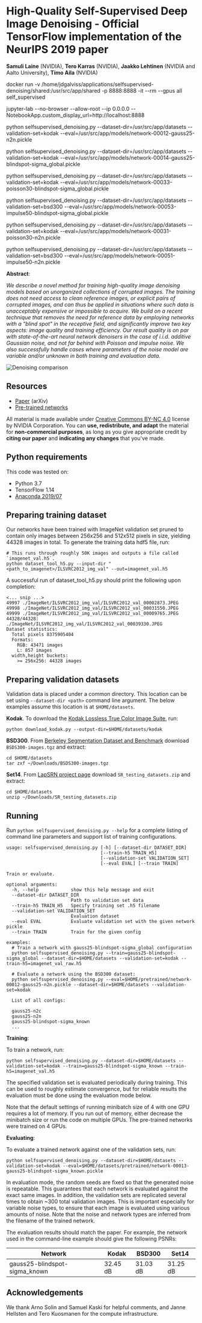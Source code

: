 # High-Quality Self-Supervised Deep Image Denoising - Official TensorFlow implementation of the NeurIPS 2019 paper

**Samuli Laine** (NVIDIA), **Tero Karras** (NVIDIA), **Jaakko Lehtinen** (NVIDIA and Aalto University), **Timo Aila** (NVIDIA)

docker run -v /home/jdgalviss/applications/selfsupervised-denoising/shared:/usr/src/app/shared -p 8888:8888 -it --rm --gpus all self_supervised

jupyter-lab --no-browser --allow-root --ip 0.0.0.0 --NotebookApp.custom_display_url=http://localhost:8888

python selfsupervised_denoising.py --dataset-dir=/usr/src/app/datasets --validation-set=kodak --eval=/usr/src/app/models/network-00012-gauss25-n2n.pickle

python selfsupervised_denoising.py --dataset-dir=/usr/src/app/datasets --validation-set=kodak --eval=/usr/src/app/models/network-00014-gauss25-blindspot-sigma_global.pickle

python selfsupervised_denoising.py --dataset-dir=/usr/src/app/datasets --validation-set=kodak --eval=/usr/src/app/models/network-00033-poisson30-blindspot-sigma_global.pickle

python selfsupervised_denoising.py --dataset-dir=/usr/src/app/datasets --validation-set=bsd300 --eval=/usr/src/app/models/network-00053-impulse50-blindspot-sigma_global.pickle

python selfsupervised_denoising.py --dataset-dir=/usr/src/app/datasets --validation-set=kodak --eval=/usr/src/app/models/network-00031-poisson30-n2n.pickle

python selfsupervised_denoising.py --dataset-dir=/usr/src/app/datasets --validation-set=bsd300 --eval=/usr/src/app/models/network-00051-impulse50-n2n.pickle

**Abstract**:

_We describe a novel method for training high-quality image denoising models based on unorganized collections of corrupted images. The training does not need access to clean reference images, or explicit pairs of corrupted images, and can thus be applied in situations where such data is unacceptably expensive or impossible to acquire. We build on a recent technique that removes the need for reference data by employing networks with a "blind spot" in the receptive field, and significantly improve two key aspects: image quality and training efficiency. Our result quality is on par with state-of-the-art neural network denoisers in the case of i.i.d. additive Gaussian noise, and not far behind with Poisson and impulse noise. We also successfully handle cases where parameters of the noise model are variable and/or unknown in both training and evaluation data._

![Denoising comparison](img/readme_figure.png "Denoising comparison")

## Resources

- [Paper](https://arxiv.org/abs/1901.10277) (arXiv)
- [Pre-trained networks](https://drive.google.com/open?id=1tatE9WFNSqzLm_aso3Wy05j90_wkMmo4)

All material is made available under [Creative Commons BY-NC 4.0](https://creativecommons.org/licenses/by-nc/4.0/) license by NVIDIA Corporation. You can **use, redistribute, and adapt** the material for **non-commercial purposes**, as long as you give appropriate credit by **citing our paper** and **indicating any changes** that you've made.

## Python requirements

This code was tested on:

- Python 3.7
- TensorFlow 1.14
- [Anaconda 2019/07](https://www.anaconda.com/distribution/)

## Preparing training dataset

Our networks have been trained with ImageNet validation set pruned to contain only images between 256x256 and 512x512 pixels in size, yielding 44328 images in total.
To generate the training data hdf5 file, run:

```
# This runs through roughly 50K images and outputs a file called `imagenet_val.h5`.
python dataset_tool_h5.py --input-dir "<path_to_imagenet>/ILSVRC2012_img_val" --out=imagenet_val.h5
```

A successful run of dataset_tool_h5.py should print the following upon completion:

```
<... snip ...>
49997 ./ImageNet/ILSVRC2012_img_val/ILSVRC2012_val_00002873.JPEG
49998 ./ImageNet/ILSVRC2012_img_val/ILSVRC2012_val_00031550.JPEG
49999 ./ImageNet/ILSVRC2012_img_val/ILSVRC2012_val_00009765.JPEG
44328/44328: ./ImageNet/ILSVRC2012_img_val/ILSVRC2012_val_00039330.JPEG
Dataset statistics:
  Total pixels 8375905404
  Formats:
    RGB: 43471 images
    L: 857 images
  width,height buckets:
    >= 256x256: 44328 images
```

## Preparing validation datasets

Validation data is placed under a common directory.  This location can be set using `--dataset-dir <path>` command line argument.  The below examples assume this location is at `$HOME/datasets`.

**Kodak**.  To download the [Kodak Lossless True Color Image Suite](http://r0k.us/graphics/kodak/), run:

```
python download_kodak.py --output-dir=$HOME/datasets/kodak
```

**BSD300**.  From [Berkeley Segmentation Dataset and Benchmark](https://www2.eecs.berkeley.edu/Research/Projects/CS/vision/bsds) download `BSDS300-images.tgz` and extract:

```
cd $HOME/datasets
tar zxf ~/Downloads/BSDS300-images.tgz
```

**Set14**.  From [LapSRN project page](http://vllab.ucmerced.edu/wlai24/LapSRN) download `SR_testing_datasets.zip` and extract:

```
cd $HOME/datasets
unzip ~/Downloads/SR_testing_datasets.zip
```

## Running

Run `python selfsupervised_denoising.py --help` for a complete listing of command line parameters and support list of training configurations.

```
usage: selfsupervised_denoising.py [-h] [--dataset-dir DATASET_DIR]
                                   [--train-h5 TRAIN_H5]
                                   [--validation-set VALIDATION_SET]
                                   [--eval EVAL] [--train TRAIN]

Train or evaluate.

optional arguments:
  -h, --help            show this help message and exit
  --dataset-dir DATASET_DIR
                        Path to validation set data
  --train-h5 TRAIN_H5   Specify training set .h5 filename
  --validation-set VALIDATION_SET
                        Evaluation dataset
  --eval EVAL           Evaluate validation set with the given network pickle
  --train TRAIN         Train for the given config

examples:
  # Train a network with gauss25-blindspot-sigma_global configuration
  python selfsupervised_denoising.py --train=gauss25-blindspot-sigma_global --dataset-dir=$HOME/datasets --validation-set=kodak --train-h5=imagenet_val_raw.h5

  # Evaluate a network using the BSD300 dataset:
  python selfsupervised_denoising.py --eval=$HOME/pretrained/network-00012-gauss25-n2n.pickle --dataset-dir=$HOME/datasets --validation-set=kodak

  List of all configs:

  gauss25-n2c
  gauss25-n2n
  gauss25-blindspot-sigma_known
  ...
```

**Training**:

To train a network, run:

```
python selfsupervised_denoising.py --dataset-dir=$HOME/datasets --validation-set=kodak --train=gauss25-blindspot-sigma_known --train-h5=imagenet_val.h5
```

The specified validation set is evaluated periodically during training.  This can be used to roughly estimate convergence, but
for reliable results the evaluation must be done using the evaluation mode below.

Note that the default settings of running minibatch size of 4 with one GPU requires a lot of memory.  If you run out of memory,
either decrease the minibatch size or run the code on multiple GPUs.  The pre-trained networks were trained on 4 GPUs.

**Evaluating**:

To evaluate a trained network against one of the validation sets, run:

```
python selfsupervised_denoising.py --dataset-dir=$HOME/datasets --validation-set=kodak --eval=$HOME/datasets/pretrained/network-00013-gauss25-blindspot-sigma_known.pickle
```

In evaluation mode, the random seeds are fixed so that the generated noise is repeatable.  This guarantees that each network
is evaluated against the exact same images.  In addition, the validation sets are replicated several times to obtain ~300
total validation images.  This is important especially for variable noise types, to ensure that each image is evaluated using
various amounts of noise.  Note that the noise and network types are inferred from the filename of the trained network.

The evaluation results should match the paper.  For example, the network used in the command-line example should give the following PSNRs:

| Network                       | Kodak    | BSD300   | Set14    |
| ----------------------------- | -------- | -------- | -------- |
| gauss25-blindspot-sigma_known | 32.45 dB | 31.03 dB | 31.25 dB |

## Acknowledgements

We thank Arno Solin and Samuel Kaski for helpful comments, and Janne Hellsten and Tero Kuosmanen for the compute infrastructure.

